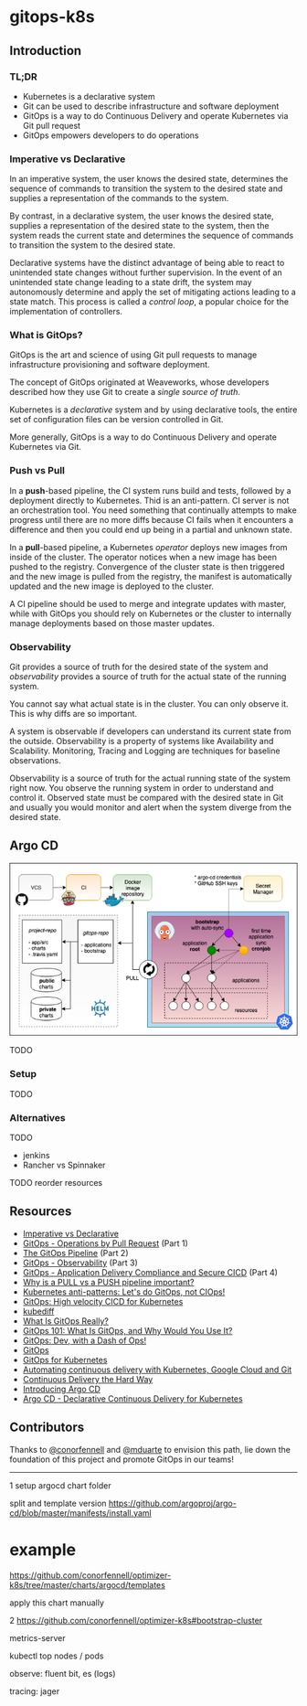 # gitops-k8s

## Introduction

### TL;DR

* Kubernetes is a declarative system
* Git can be used to describe infrastructure and software deployment
* GitOps is a way to do Continuous Delivery and operate Kubernetes via Git pull request
* GitOps empowers developers to do operations

### Imperative vs Declarative

In an imperative system, the user knows the desired state, determines the sequence of commands to transition the system to the desired state and supplies a representation of the commands to the system.

By contrast, in a declarative system, the user knows the desired state, supplies a representation of the desired state to the system, then the system reads the current state and determines the sequence of commands to transition the system to the desired state.

Declarative systems have the distinct advantage of being able to react to unintended state changes without further supervision. In the event of an unintended state change leading to a state drift, the system may autonomously determine and apply the set of mitigating actions leading to a state match. This process is called a *control loop*, a popular choice for the implementation of controllers.

### What is GitOps?

GitOps is the art and science of using Git pull requests to manage infrastructure provisioning and software deployment.

The concept of GitOps originated at Weaveworks, whose developers described how they use Git to create a *single source of truth*.

Kubernetes is a *declarative* system and by using declarative tools, the entire set of configuration files can be version controlled in Git.

More generally, GitOps is a way to do Continuous Delivery and operate Kubernetes via Git.

### Push vs Pull

In a **push**-based pipeline, the CI system runs build and tests, followed by a deployment directly to Kubernetes. Thid is an anti-pattern. CI server is not an orchestration tool. You need something that continually attempts to make progress until there are no more diffs because CI fails when it encounters a difference and then you could end up being in a partial and unknown state.

In a **pull**-based pipeline, a Kubernetes *operator* deploys new images from inside of the cluster. The operator notices when a new image has been pushed to the registry. Convergence of the cluster state is then triggered and the new image is pulled from the registry, the manifest is automatically updated and the new image is deployed to the cluster.

A CI pipeline should be used to merge and integrate updates with master, while with GitOps you should rely on Kubernetes or the cluster to internally manage deployments based on those master updates.

### Observability

Git provides a source of truth for the desired state of the system and *observability* provides a source of truth for the actual state of the running system.

You cannot say what actual state is in the cluster. You can only observe it. This is why diffs are so important.

A system is observable if developers can understand its current state from the outside. Observability is a property of systems like Availability and Scalability. Monitoring, Tracing and Logging are techniques for baseline observations.

Observability is a source of truth for the actual running state of the system right now. You observe the running system in order to understand and control it. Observed state must be compared with the desired state in Git and usually you would monitor and alert when the system diverge from the desired state.

## Argo CD

![architecture](docs/img/gitops-k8s.png)

TODO

### Setup

TODO

### Alternatives

TODO

* jenkins
* Rancher vs Spinnaker

TODO reorder resources

## Resources

* [Imperative vs Declarative](https://medium.com/@dominik.tornow/imperative-vs-declarative-8abc7dcae82e)
* [GitOps - Operations by Pull Request](https://www.weave.works/blog/gitops-operations-by-pull-request) (Part 1)
* [The GitOps Pipeline](https://www.weave.works/blog/the-gitops-pipeline) (Part 2)
* [GitOps - Observability](https://www.weave.works/blog/gitops-part-3-observability) (Part 3)
* [GitOps - Application Delivery Compliance and Secure CICD](https://www.weave.works/blog/gitops-compliance-and-secure-cicd) (Part 4)
* [Why is a PULL vs a PUSH pipeline important?](https://www.weave.works/blog/why-is-a-pull-vs-a-push-pipeline-important)
* [Kubernetes anti-patterns: Let's do GitOps, not CIOps!](https://www.weave.works/blog/kubernetes-anti-patterns-let-s-do-gitops-not-ciops)
* [GitOps: High velocity CICD for Kubernetes](https://www.weave.works/blog/gitops-high-velocity-cicd-for-kubernetes)
* [kubediff](https://github.com/weaveworks/kubediff)
* [What Is GitOps Really?](https://www.weave.works/blog/what-is-gitops-really)
* [GitOps 101: What Is GitOps, and Why Would You Use It?](https://www.twistlock.com/2018/08/06/gitops-101-gitops-use)
* [GitOps: Dev, with a Dash of Ops!](https://www.cloudbees.com/blog/gitops-dev-dash-ops)
* [GitOps](https://www.weave.works/technologies/gitops)
* [GitOps for Kubernetes](https://thenewstack.io/gitops-kubernetes-devops-iteration-focused-declarative-infrastructure)
* [Automating continuous delivery with Kubernetes, Google Cloud and Git](https://vimeo.com/255633066)
* [Continuous Delivery the Hard Way](https://www.weave.works/blog/continuous-delivery-the-hard-way)
* [Introducing Argo CD](https://blog.argoproj.io/introducing-argo-cd-declarative-continuous-delivery-for-kubernetes-da2a73a780cd)
* [Argo CD - Declarative Continuous Delivery for Kubernetes](https://argoproj.github.io/argo-cd)

## Contributors

Thanks to [@conorfennell](https://github.com/conorfennell) and [@mduarte](https://github.com/mduarte) to envision this path, lie down the foundation of this project and promote GitOps in our teams!

---

1
setup argocd chart folder

split and template version
https://github.com/argoproj/argo-cd/blob/master/manifests/install.yaml
# example
https://github.com/conorfennell/optimizer-k8s/tree/master/charts/argocd/templates

apply this chart manually

2
https://github.com/conorfennell/optimizer-k8s#bootstrap-cluster

metrics-server

kubectl top nodes / pods

observe: fluent bit, es (logs)

tracing: jager
